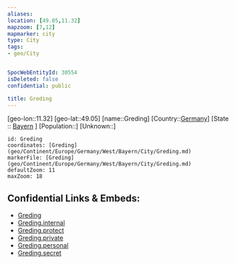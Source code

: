 ```yaml
---
aliases: 
location: [49.05,11.32]
mapzoom: [7,12] 
mapmarker: city 
type: City
tags:
- geo/City


SpocWebEntityId: 30554
isDeleted: false
confidential: public

title: Greding
---
```

[geo-lon::11.32]
[geo-lat::49.05]
[name::Greding]
[Country::[Germany](geo/Continent/Europe/Germany.md)]
[State :: [Bayern](geo/Continent/Europe/Germany/West/Bayern.md) ]
[Population::]
[Unknown::]


```leaflet
id: Greding
coordinates: [Greding](geo/Continent/Europe/Germany/West/Bayern/City/Greding.md)
markerFile: [Greding](geo/Continent/Europe/Germany/West/Bayern/City/Greding.md)
defaultZoom: 11 
maxZoom: 18
```


## Confidential Links & Embeds: 
- [Greding](../../../../../../../../_public/geo/Continent/Europe/Germany/West/Bayern/City/Greding.md) 
- [Greding.internal](../../../../../../../../_internal/geo/Continent/Europe/Germany/West/Bayern/City/Greding.internal.md) 
- [Greding.protect](../../../../../../../../_protect/geo/Continent/Europe/Germany/West/Bayern/City/Greding.protect.md) 
- [Greding.private](../../../../../../../../_private/geo/Continent/Europe/Germany/West/Bayern/City/Greding.private.md) 
- [Greding.personal](../../../../../../../../_personal/geo/Continent/Europe/Germany/West/Bayern/City/Greding.personal.md) 
- [Greding.secret](../../../../../../../../_secret/geo/Continent/Europe/Germany/West/Bayern/City/Greding.secret.md) 
